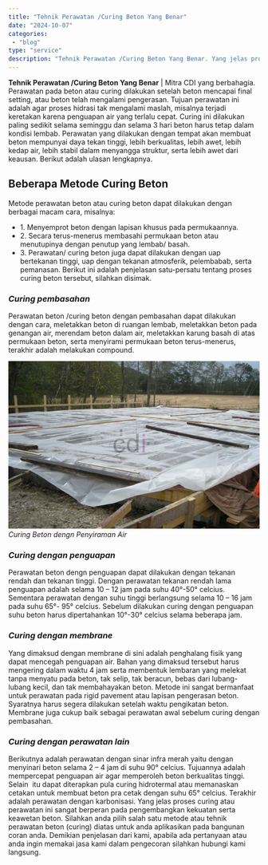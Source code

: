 ```yaml
---
title: "Tehnik Perawatan /Curing Beton Yang Benar"
date: "2024-10-07"
categories:
 - "blog"
type: "service"
description: "Tehnik Perawatan /Curing Beton Yang Benar. Yang jelas proses curing atau perawatan ini sangat berperan pada pengembangkan kekuatan serta keawetan beton. Sila..."
---
```


**Tehnik Perawatan /Curing Beton Yang Benar** | Mitra CDI yang berbahagia. Perawatan pada beton atau curing dilakukan setelah beton mencapai final setting, atau beton telah mengalami pengerasan. Tujuan perawatan ini adalah agar proses hidrasi tak mengalami maslah, misalnya terjadi keretakan karena penguapan air yang terlalu cepat. Curing ini dilakukan paling sedikit selama seminggu dan selama 3 hari beton harus tetap dalam kondisi lembab. Perawatan yang dilakukan dengan tempat akan membuat beton mempunyai daya tekan tinggi, lebih berkualitas, lebih awet, lebih kedap air, lebih stabil dalam menyangga struktur, serta lebih awet dari keausan. Berikut adalah ulasan lengkapnya.

 ## Beberapa Metode Curing Beton

Metode perawatan beton atau curing beton dapat dilakukan dengan berbagai macam cara, misalnya:

- 1\. Menyemprot beton dengan lapisan khusus pada permukaannya.
- 2\. Secara terus-menerus membasahi permukaan beton atau menutupinya dengan penutup yang lembab/ basah.
- 3\. Perawatan/ curing beton juga dapat dilakukan dengan uap bertekanan tinggi, uap dengan tekanan atmosferik, pelembabab, serta pemanasan.
Berikut ini adalah penjelasan satu-persatu tentang proses curing beton tersebut, silahkan disimak.
### _Curing pembasahan_

Perawatan beton /curing beton dengan pembasahan dapat dilakukan dengan cara, meletakkan beton di ruangan lembab, meletakkan beton pada genangan air, merendam beton dalam air, meletakkan karung basah di atas  permukaan beton, serta menyirami permukaan beton terus-menerus, terakhir adalah melakukan compound.

![Curing Beton dengn Penyiraman Air](/images/blog/curing-beton.jpg)
*Curing Beton dengn Penyiraman Air*

### _Curing dengan penguapan_

Perawatan beton dengn penguapan dapat dilakukan dengan tekanan rendah dan tekanan tinggi. Dengan perawatan tekanan rendah lama penguapan adalah selama 10 – 12 jam pada suhu 40°-50° celcius. Sementara perawatan dengan suhu tinggi berlangsung selama 10 – 16 jam pada suhu 65°- 95° celcius. Sebelum dilakukan curing dengan penguapan suhu beton harus dipertahankan 10°-30° celcius selama beberapa jam.
### _Curing dengan membrane_

Yang dimaksud dengan membrane di sini adalah penghalang fisik yang dapat mencegah penguapan air. Bahan yang dimaksud tersebut harus mengering dalam waktu 4 jam serta membentuk lembaran yang melekat tanpa menyatu pada beton, tak selip, tak beracun, bebas dari lubang-lubang kecil, dan tak membahayakan beton. Metode ini sangat bermanfaat untuk perawatan pada rigid pavement atau lapisan pengerasan beton. Syaratnya harus segera dilakukan setelah waktu pengikatan beton. Membrane juga cukup baik sebagai perawatan awal sebelum curing dengan pembasahan.
### _Curing dengan perawatan lain_

Berikutnya adalah perawatan dengan sinar infra merah yaitu dengan menyinari beton selama 2 – 4 jam di suhu 90° celcius. Tujuannya adalah mempercepat penguapan air agar memperoleh beton berkualitas tinggi. Selain  itu dapat diterapkan pula curing hidrotermal atau memanaskan cetakan untuk membuat beton pra cetak dengan suhu 65° celcius. Terakhir adalah perawatan dengan karbonisasi.
Yang jelas proses curing atau perawatan ini sangat berperan pada pengembangkan kekuatan serta keawetan beton. Silahkan anda pilih salah satu metode atau tehnik perawatan beton (curing) diatas untuk anda aplikasikan pada bangunan coran anda. Demikian penjelasan dari kami, apabila ada pertanyaan atau anda ingin memakai jasa kami dalam pengecoran silahkan hubungi kami langsung.
